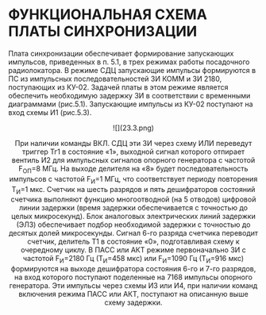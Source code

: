 # ФУНКЦИОНАЛЬНАЯ СХЕМА ПЛАТЫ СИНХРОНИЗАЦИИ

Плата синхронизации обеспечивает формирование запускающих импульсов, приведенных в п. 5.1, в трех режимах работы посадочного радиолокатора. В режиме СДЦ запускающие импульсы формируются в ПС из импульсных последовательностей ЗИ КОММ и ЗИ 2180, поступающих из КУ-02. Задачей платы в этом режиме является обеспечить необходимую задержку ЗИ в соответствии с временными диаграммами (рис.5.1). Запускающие импульсы из КУ-02 поступают на вход схемы И1 (рис.5.3). 

<center>![](23.3.png)<center>

При наличии команды ВКЛ. СДЦ эти ЗИ через схему ИЛИ переведут триггер Тг1 в состояние «1», выходной сигнал которого отпирает вентиль И2 для импульсных сигналов опорного генератора с частотой F<sub>ОП</sub>=8 МГц. На выходе делителя на «8» будет последовательность импульсов с частотой F<sub>И</sub>=1 МГц, что соответствует периоду повторения Т<sub>И</sub>=1 мкс. Счетчик на шесть разрядов и пять дешифраторов состояний счетчика выполняют функцию многоотводной (на 5 отводов) цифровой линии задержки (время задержки обеспечивается с точностью до целых микросекунд). Блок аналоговых электрических линий задержки (ЭЛЗ) обеспечивает подбор необходимой задержки с точностью до десятых долей микросекунды. Сигнал 6-го разряда счетчика переводит счетчик, делитель Т1 в состояние «0», подготавливая схему к очередному циклу.
В ПАСС или АКТ режиме первоначально ЗИ с частотой F<sub>И</sub>=2180 Гц (Т<sub>И</sub>=458 мкс) или F<sub>И</sub>=1090 Гц (Т<sub>И</sub>=916 мкс) формируются на выходе дешифратора состояния 6-го и 7-го разрядов, на вход которого поступают поделенные на 7168 импульсы опорного генератора. Эти импульсы через схемы И3 или И4, при наличии команд включения режима ПАСС или АКТ, поступают на описанную выше схему задержки. 


